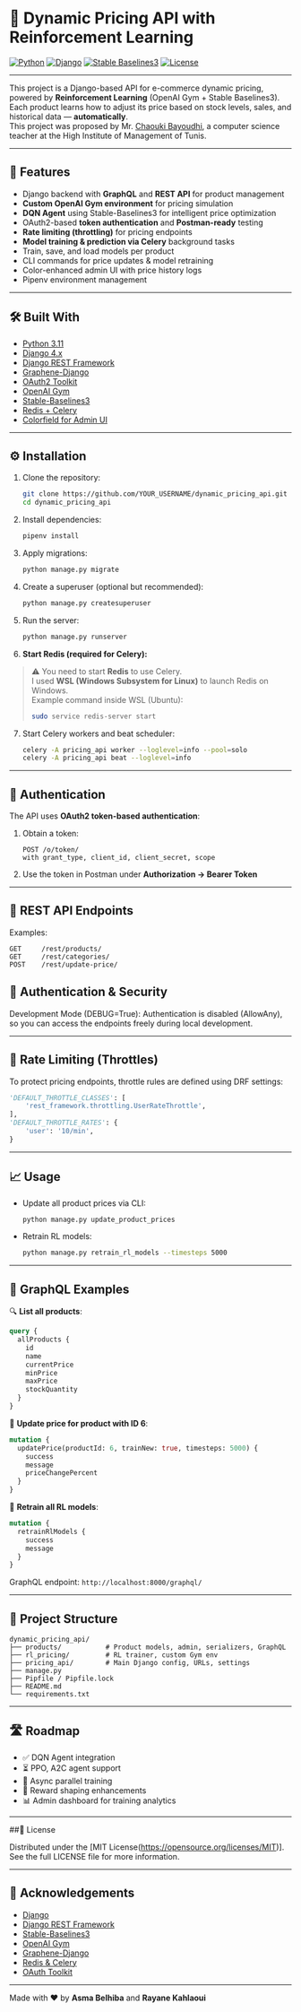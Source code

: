 

# 🛒 Dynamic Pricing API with Reinforcement Learning

[![Python](https://img.shields.io/badge/Python-3.11-blue?logo=python)](https://www.python.org/)
[![Django](https://img.shields.io/badge/Django-4.x-green?logo=django)](https://www.djangoproject.com/)
[![Stable Baselines3](https://img.shields.io/badge/Stable--Baselines3-RL-blueviolet)](https://stable-baselines3.readthedocs.io/)
[![License](https://img.shields.io/badge/License-MIT-yellow.svg)](LICENSE)

---

This project is a Django-based API for e-commerce dynamic pricing, powered by **Reinforcement Learning** 
(OpenAI Gym + Stable Baselines3).  
Each product learns how to adjust its price based on stock levels, sales, and historical data — **automatically**.  
This project was proposed by Mr. [Chaouki Bayoudhi](https://github.com/ChaoukiBayoudhi), a computer science teacher at the High Institute of Management of Tunis.

---

## 🚀 Features

- Django backend with **GraphQL** and **REST API** for product management
- **Custom OpenAI Gym environment** for pricing simulation
- **DQN Agent** using Stable-Baselines3 for intelligent price optimization
- OAuth2-based **token authentication** and **Postman-ready** testing
- **Rate limiting (throttling)** for pricing endpoints
- **Model training & prediction via Celery** background tasks
- Train, save, and load models per product
- CLI commands for price updates & model retraining
- Color-enhanced admin UI with price history logs
- Pipenv environment management

---

## 🛠️ Built With

- [Python 3.11](https://www.python.org/)
- [Django 4.x](https://www.djangoproject.com/)
- [Django REST Framework](https://www.django-rest-framework.org/)
- [Graphene-Django](https://docs.graphene-python.org/projects/django/en/latest/)
- [OAuth2 Toolkit](https://django-oauth-toolkit.readthedocs.io/)
- [OpenAI Gym](https://www.gymlibrary.dev/)
- [Stable-Baselines3](https://stable-baselines3.readthedocs.io/)
- [Redis + Celery](https://docs.celeryq.dev/en/stable/)
- [Colorfield for Admin UI](https://pypi.org/project/django-colorfield/)

---

## ⚙️ Installation

1. Clone the repository:

    ```bash
    git clone https://github.com/YOUR_USERNAME/dynamic_pricing_api.git
    cd dynamic_pricing_api
    ```

2. Install dependencies:

    ```bash
    pipenv install
    ```

3. Apply migrations:

    ```bash
    python manage.py migrate
    ```

4. Create a superuser (optional but recommended):

    ```bash
    python manage.py createsuperuser
    ```

5. Run the server:

    ```bash
    python manage.py runserver
    ```

6. **Start Redis (required for Celery):**

> ⚠️ You need to start **Redis** to use Celery.  
> I used **WSL (Windows Subsystem for Linux)** to launch Redis on Windows.  
> Example command inside WSL (Ubuntu):
> ```bash
> sudo service redis-server start
> ```

7. Start Celery workers and beat scheduler:

    ```bash
    celery -A pricing_api worker --loglevel=info --pool=solo
    celery -A pricing_api beat --loglevel=info
    ```

---

## 🔐 Authentication

The API uses **OAuth2 token-based authentication**:

1. Obtain a token:
    ```
    POST /o/token/ 
    with grant_type, client_id, client_secret, scope
    ```

2. Use the token in Postman under **Authorization → Bearer Token**

---

## 📮 REST API Endpoints

Examples:

```http
GET     /rest/products/
GET     /rest/categories/
POST    /rest/update-price/
```

## 🔐 Authentication & Security
Development Mode (DEBUG=True):
Authentication is disabled (AllowAny), so you can access the endpoints freely during local development.

---

## 🚦 Rate Limiting (Throttles)

To protect pricing endpoints, throttle rules are defined using DRF settings:

```python
'DEFAULT_THROTTLE_CLASSES': [
    'rest_framework.throttling.UserRateThrottle',
],
'DEFAULT_THROTTLE_RATES': {
    'user': '10/min',
}
```

---

## 📈 Usage

- Update all product prices via CLI:

    ```bash
    python manage.py update_product_prices
    ```

- Retrain RL models:

    ```bash
    python manage.py retrain_rl_models --timesteps 5000
    ```

---

## 🧩 GraphQL Examples

🔍 **List all products**:

```graphql
query {
  allProducts {
    id
    name
    currentPrice
    minPrice
    maxPrice
    stockQuantity
  }
}
```

🔁 **Update price for product with ID 6**:

```graphql
mutation {
  updatePrice(productId: 6, trainNew: true, timesteps: 5000) {
    success
    message
    priceChangePercent
  }
}
```

🧠 **Retrain all RL models**:

```graphql
mutation {
  retrainRlModels {
    success
    message
  }
}
```

GraphQL endpoint: `http://localhost:8000/graphql/`

---

## 📂 Project Structure

```
dynamic_pricing_api/
├── products/           # Product models, admin, serializers, GraphQL
├── rl_pricing/         # RL trainer, custom Gym env
├── pricing_api/        # Main Django config, URLs, settings
├── manage.py
├── Pipfile / Pipfile.lock
├── README.md
└── requirements.txt
```

---

## 🛣️ Roadmap

- ✅ DQN Agent integration
- ⏳ PPO, A2C agent support
- 🔁 Async parallel training
- 🧠 Reward shaping enhancements
- 📊 Admin dashboard for training analytics

---

##📜 License

Distributed under the [MIT License(https://opensource.org/licenses/MIT)]. See the full LICENSE file for more information.

---
## 🙌 Acknowledgements

- [Django](https://www.djangoproject.com)
- [Django REST Framework](https://www.django-rest-framework.org)
- [Stable-Baselines3](https://stable-baselines3.readthedocs.io/)
- [OpenAI Gym](https://www.gymlibrary.dev)
- [Graphene-Django](https://docs.graphene-python.org/projects/django/en/latest/)
- [Redis & Celery](https://docs.celeryq.dev/en/stable/)
- [OAuth Toolkit](https://django-oauth-toolkit.readthedocs.io/)

---

Made with ❤️ by **Asma Belhiba** and **Rayane Kahlaoui**
```



